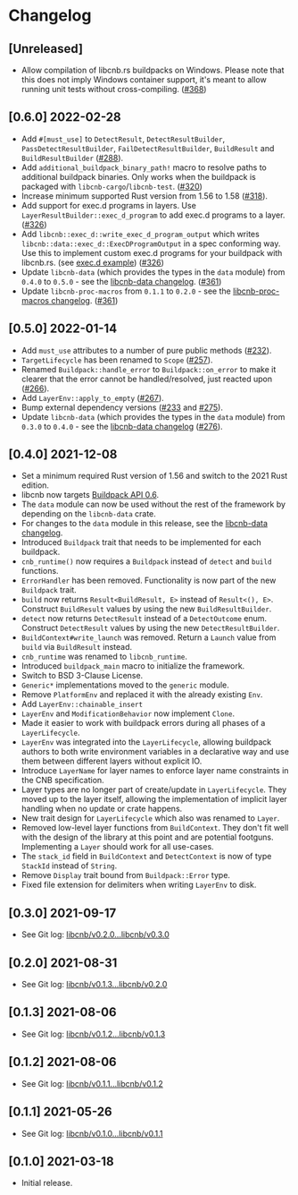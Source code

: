 # Changelog

## [Unreleased]

- Allow compilation of libcnb.rs buildpacks on Windows. Please note that this does not imply Windows container support, it's meant to allow running unit tests without cross-compiling. ([#368](https://github.com/Malax/libcnb.rs/pull/368))

## [0.6.0] 2022-02-28

- Add `#[must_use]` to `DetectResult`, `DetectResultBuilder`, `PassDetectResultBuilder`, `FailDetectResultBuilder`, `BuildResult` and `BuildResultBuilder` ([#288](https://github.com/Malax/libcnb.rs/pull/288)).
- Add `additional_buildpack_binary_path!` macro to resolve paths to additional buildpack binaries. Only works when the buildpack is packaged with `libcnb-cargo`/`libcnb-test`. ([#320](https://github.com/Malax/libcnb.rs/pull/320))
- Increase minimum supported Rust version from 1.56 to 1.58 ([#318](https://github.com/Malax/libcnb.rs/pull/318)).
- Add support for exec.d programs in layers. Use `LayerResultBuilder::exec_d_program` to add exec.d programs to a layer. ([#326](https://github.com/Malax/libcnb.rs/pull/326))
- Add `libcnb::exec_d::write_exec_d_program_output` which writes `libcnb::data::exec_d::ExecDProgramOutput` in a spec conforming way. Use this to implement custom exec.d programs for your buildpack with libcnb.rs. (see [exec.d example](../examples/execd)) ([#326](https://github.com/Malax/libcnb.rs/pull/326))
- Update `libcnb-data` (which provides the types in the `data` module) from `0.4.0` to `0.5.0` - see the [libcnb-data changelog](../libcnb-data/CHANGELOG.md#050-2022-02-28). ([#361](https://github.com/Malax/libcnb.rs/pull/361))
- Update `libcnb-proc-macros` from `0.1.1` to `0.2.0` - see the [libcnb-proc-macros changelog](../libcnb-proc-macros/CHANGELOG.md#020-2022-02-28). ([#361](https://github.com/Malax/libcnb.rs/pull/361))

## [0.5.0] 2022-01-14

- Add `must_use` attributes to a number of pure public methods ([#232](https://github.com/Malax/libcnb.rs/pull/232)).
- `TargetLifecycle` has been renamed to `Scope` ([#257](https://github.com/Malax/libcnb.rs/pull/257)).
- Renamed `Buildpack::handle_error` to `Buildpack::on_error` to make it clearer that the error cannot be handled/resolved, just reacted upon ([#266](https://github.com/Malax/libcnb.rs/pull/266)).
- Add `LayerEnv::apply_to_empty` ([#267](https://github.com/Malax/libcnb.rs/pull/267)).
- Bump external dependency versions ([#233](https://github.com/Malax/libcnb.rs/pull/233) and [#275](https://github.com/Malax/libcnb.rs/pull/275)).
- Update `libcnb-data` (which provides the types in the `data` module) from `0.3.0` to `0.4.0` - see the [libcnb-data changelog](../libcnb-data/CHANGELOG.md#040-2022-01-14) ([#276](https://github.com/Malax/libcnb.rs/pull/276)).

## [0.4.0] 2021-12-08

- Set a minimum required Rust version of 1.56 and switch to the 2021 Rust edition.
- libcnb now targets [Buildpack API 0.6](https://github.com/buildpacks/spec/releases/tag/buildpack%2Fv0.6).
- The `data` module can now be used without the rest of the framework by depending on the `libcnb-data` crate.
- For changes to the `data` module in this release, see the [libcnb-data changelog](../libcnb-data/CHANGELOG.md#030-2021-12-08).
- Introduced `Buildpack` trait that needs to be implemented for each buildpack.
- `cnb_runtime()` now requires a `Buildpack` instead of `detect` and `build` functions.
- `ErrorHandler` has been removed. Functionality is now part of the new `Buildpack` trait.
- `build` now returns `Result<BuildResult, E>` instead of `Result<(), E>`. Construct `BuildResult` values by using the new `BuildResultBuilder`.
- `detect` now returns `DetectResult` instead of a `DetectOutcome` enum. Construct `DetectResult` values by using the new `DetectResultBuilder`.
- `BuildContext#write_launch` was removed. Return a `Launch` value from `build` via `BuildResult` instead.
- `cnb_runtime` was renamed to `libcnb_runtime`.
- Introduced `buildpack_main` macro to initialize the framework.
- Switch to BSD 3-Clause License.
- `Generic*` implementations moved to the `generic` module.
- Remove `PlatformEnv` and replaced it with the already existing `Env`.
- Add `LayerEnv::chainable_insert`
- `LayerEnv` and `ModificationBehavior` now implement `Clone`.
- Made it easier to work with buildpack errors during all phases of a `LayerLifecycle`.
- `LayerEnv` was integrated into the `LayerLifecycle`, allowing buildpack authors to both write environment variables
  in a declarative way and use them between different layers without explicit IO.
- Introduce `LayerName` for layer names to enforce layer name constraints in the CNB specification.
- Layer types are no longer part of create/update in `LayerLifecycle`. They moved up to the layer itself, allowing the
  implementation of implicit layer handling when no update or crate happens.
- New trait design for `LayerLifecycle` which also was renamed to `Layer`.
- Removed low-level layer functions from `BuildContext`. They don't fit well with the design of the library at this
  point and are potential footguns. Implementing a `Layer` should work for all use-cases.
- The `stack_id` field in `BuildContext` and `DetectContext` is now of type `StackId` instead of `String`.
- Remove `Display` trait bound from `Buildpack::Error` type.
- Fixed file extension for delimiters when writing `LayerEnv` to disk.

## [0.3.0] 2021-09-17

- See Git log: [libcnb/v0.2.0...libcnb/v0.3.0](https://github.com/Malax/libcnb.rs/compare/libcnb/v0.2.0...libcnb/v0.3.0)

## [0.2.0] 2021-08-31

- See Git log: [libcnb/v0.1.3...libcnb/v0.2.0](https://github.com/Malax/libcnb.rs/compare/libcnb/v0.1.3...libcnb/v0.2.0)

## [0.1.3] 2021-08-06

- See Git log: [libcnb/v0.1.2...libcnb/v0.1.3](https://github.com/Malax/libcnb.rs/compare/libcnb/v0.1.2...libcnb/v0.1.3)

## [0.1.2] 2021-08-06

- See Git log: [libcnb/v0.1.1...libcnb/v0.1.2](https://github.com/Malax/libcnb.rs/compare/libcnb/v0.1.1...libcnb/v0.1.2)

## [0.1.1] 2021-05-26

- See Git log: [libcnb/v0.1.0...libcnb/v0.1.1](https://github.com/Malax/libcnb.rs/compare/libcnb/v0.1.0...libcnb/v0.1.1)

## [0.1.0] 2021-03-18

- Initial release.
